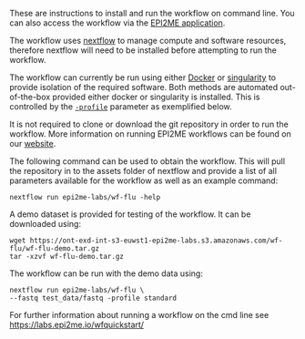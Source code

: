 These are instructions to install and run the workflow on command line. You can also access the workflow via the [EPI2ME application](https://labs.epi2me.io/downloads/).

The workflow uses [nextflow](https://www.nextflow.io/) to manage compute and software resources, therefore nextflow will need to be installed before attempting to run the workflow.

The workflow can currently be run using either [Docker](https://www.docker.com/products/docker-desktop) or
[singularity](https://docs.sylabs.io/guides/3.0/user-guide/index.html) to provide isolation of
the required software. Both methods are automated out-of-the-box provided 
either docker or singularity is installed. This is controlled by the [`-profile`](https://www.nextflow.io/docs/latest/config.html#config-profiles) parameter as exemplified below.

It is not required to clone or download the git repository in order to run the workflow.
More information on running EPI2ME workflows can be found on our [website](https://labs.epi2me.io/wfindex).

The following command can be used to obtain the workflow. This will pull the repository in to the assets folder of nextflow and provide a list of all parameters available for the workflow as well as an example command:

```
nextflow run epi2me-labs/wf-flu -help
```
A demo dataset is provided for testing of the workflow. It can be downloaded using:
```
wget https://ont-exd-int-s3-euwst1-epi2me-labs.s3.amazonaws.com/wf-flu/wf-flu-demo.tar.gz
tar -xzvf wf-flu-demo.tar.gz
```
The workflow can be run with the demo data using:
```
nextflow run epi2me-labs/wf-flu \
--fastq test_data/fastq -profile standard
```
For further information about running a workflow on the cmd line see https://labs.epi2me.io/wfquickstart/

